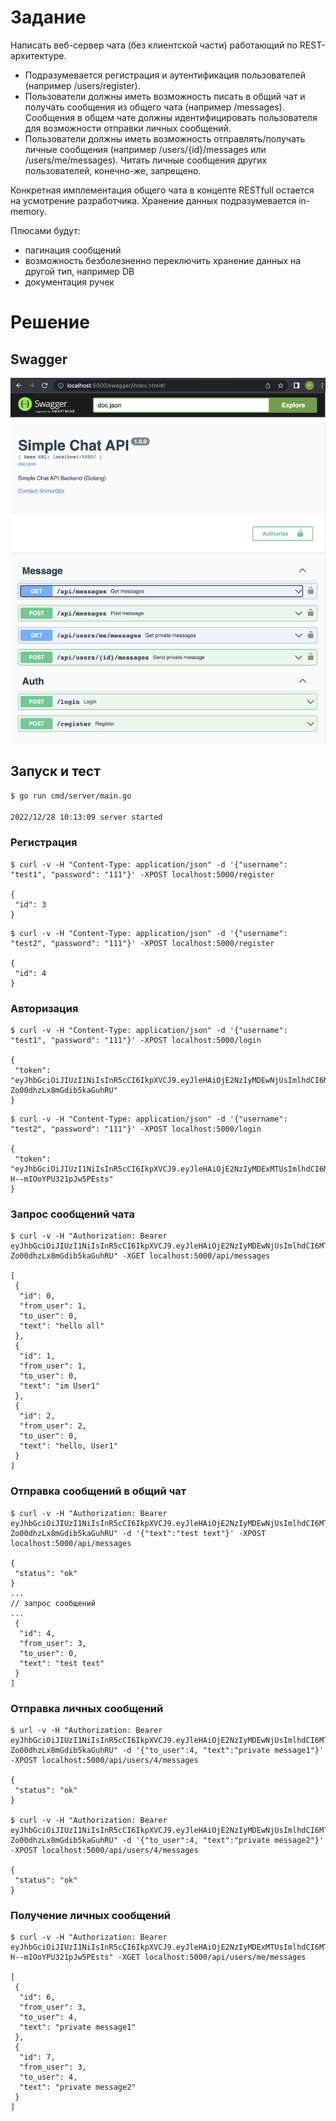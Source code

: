 # Задание

Написать веб-сервер чата (без клиентской части) работающий по REST-архитектуре.

- Подразумевается регистрация и аутентификация пользователей (например /users/register).
- Пользователи должны иметь возможность писать в общий чат и получать сообщения из общего чата (например /messages).
Сообщения в общем чате должны идентифицировать пользователя для возможности отправки личных сообщений.
 - Пользователи должны иметь возможность отправлять/получать личные сообщения (например /users/{id}/messages или /users/me/messages).
Читать личные сообщения других пользователей, конечно-же, запрещено.

Конкретная имплементация общего чата в концепте RESTfull остается на усмотрение разработчика.
Хранение данных подразумевается in-memory.

Плюсами будут:
- пагинация сообщений
- возможность безболезненно переключить хранение данных на другой тип, например DB
- документация ручек

# Решение

## Swagger

![swagger](images/swagger.png)

## Запуск и тест

```bash
$ go run cmd/server/main.go

2022/12/28 10:13:09 server started
```

### Регистрация

```
$ curl -v -H "Content-Type: application/json" -d '{"username": "test1", "password": "111"}' -XPOST localhost:5000/register

{
 "id": 3
}
```
```
$ curl -v -H "Content-Type: application/json" -d '{"username": "test2", "password": "111"}' -XPOST localhost:5000/register

{
 "id": 4
}
```

### Авторизация

```
$ curl -v -H "Content-Type: application/json" -d '{"username": "test1", "password": "111"}' -XPOST localhost:5000/login

{
 "token": "eyJhbGciOiJIUzI1NiIsInR5cCI6IkpXVCJ9.eyJleHAiOjE2NzIyMDEwNjUsImlhdCI6MTY3MjE5NzQ2NSwiVXNlcklEIjozfQ.L3OUBIS5CGGOX0LrQFs-Zo00dhzLx8mGdib5kaGuhRU"
}
```
```
$ curl -v -H "Content-Type: application/json" -d '{"username": "test2", "password": "111"}' -XPOST localhost:5000/login

{
 "token": "eyJhbGciOiJIUzI1NiIsInR5cCI6IkpXVCJ9.eyJleHAiOjE2NzIyMDExMTUsImlhdCI6MTY3MjE5NzUxNSwiVXNlcklEIjo0fQ.B3B0Hfq8PCLKzX0ucknC-H--mIOoYPU321pJw5PEsts"
}
```

### Запрос сообщений чата

```
$ curl -v -H "Authorization: Bearer eyJhbGciOiJIUzI1NiIsInR5cCI6IkpXVCJ9.eyJleHAiOjE2NzIyMDEwNjUsImlhdCI6MTY3MjE5NzQ2NSwiVXNlcklEIjozfQ.L3OUBIS5CGGOX0LrQFs-Zo00dhzLx8mGdib5kaGuhRU" -XGET localhost:5000/api/messages

[
 {
  "id": 0,
  "from_user": 1,
  "to_user": 0,
  "text": "hello all"
 },
 {
  "id": 1,
  "from_user": 1,
  "to_user": 0,
  "text": "im User1"
 },
 {
  "id": 2,
  "from_user": 2,
  "to_user": 0,
  "text": "hello, User1"
 }
]
```

### Отправка сообщений в общий чат

```
$ curl -v -H "Authorization: Bearer eyJhbGciOiJIUzI1NiIsInR5cCI6IkpXVCJ9.eyJleHAiOjE2NzIyMDEwNjUsImlhdCI6MTY3MjE5NzQ2NSwiVXNlcklEIjozfQ.L3OUBIS5CGGOX0LrQFs-Zo00dhzLx8mGdib5kaGuhRU" -d '{"text":"test text"}' -XPOST localhost:5000/api/messages

{
 "status": "ok"
}
...
// запрос сообщений
...
 {
  "id": 4,
  "from_user": 3,
  "to_user": 0,
  "text": "test text"
 }
]
```

### Отправка личных сообщений

```
$ url -v -H "Authorization: Bearer eyJhbGciOiJIUzI1NiIsInR5cCI6IkpXVCJ9.eyJleHAiOjE2NzIyMDEwNjUsImlhdCI6MTY3MjE5NzQ2NSwiVXNlcklEIjozfQ.L3OUBIS5CGGOX0LrQFs-Zo00dhzLx8mGdib5kaGuhRU" -d '{"to_user":4, "text":"private message1"}' -XPOST localhost:5000/api/users/4/messages

{
 "status": "ok"
}

$ curl -v -H "Authorization: Bearer eyJhbGciOiJIUzI1NiIsInR5cCI6IkpXVCJ9.eyJleHAiOjE2NzIyMDEwNjUsImlhdCI6MTY3MjE5NzQ2NSwiVXNlcklEIjozfQ.L3OUBIS5CGGOX0LrQFs-Zo00dhzLx8mGdib5kaGuhRU" -d '{"to_user":4, "text":"private message2"}' -XPOST localhost:5000/api/users/4/messages

{
 "status": "ok"
}
```

### Получение личных сообщений

```
$ curl -v -H "Authorization: Bearer eyJhbGciOiJIUzI1NiIsInR5cCI6IkpXVCJ9.eyJleHAiOjE2NzIyMDExMTUsImlhdCI6MTY3MjE5NzUxNSwiVXNlcklEIjo0fQ.B3B0Hfq8PCLKzX0ucknC-H--mIOoYPU321pJw5PEsts" -XGET localhost:5000/api/users/me/messages

[
 {
  "id": 6,
  "from_user": 3,
  "to_user": 4,
  "text": "private message1"
 },
 {
  "id": 7,
  "from_user": 3,
  "to_user": 4,
  "text": "private message2"
 }
]
```
